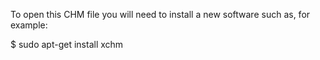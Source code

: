 
To open this CHM file you will need to install a new software such as, for example:

$ sudo apt-get install xchm

